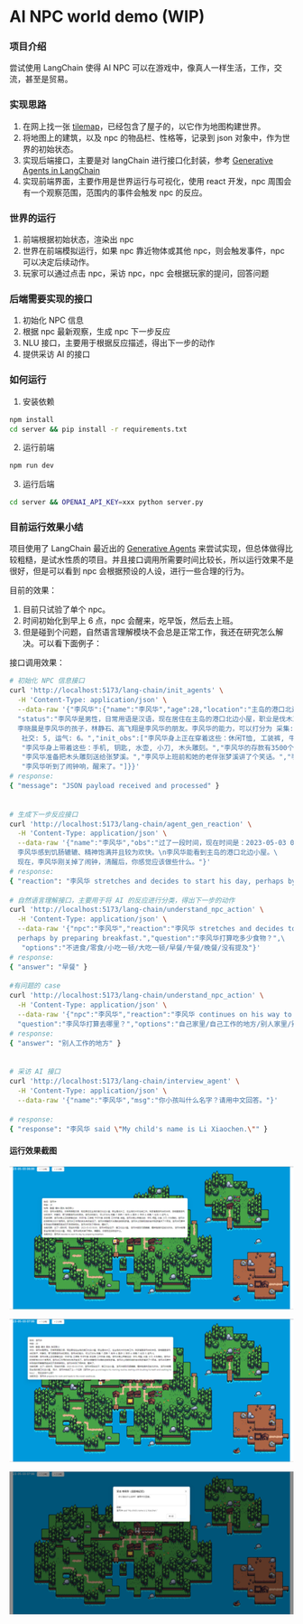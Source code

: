 # AI NPC world demo (WIP)

### 项目介绍

尝试使用 LangChain 使得 AI NPC 可以在游戏中，像真人一样生活，工作，交流，甚至是贸易。


### 实现思路

1. 在网上找一张 [tilemap](https://pixelhole.itch.io/pixelholes-overworld-tileset)，已经包含了屋子的，以它作为地图构建世界。
2. 将地图上的建筑，以及 npc 的物品栏、性格等，记录到 json 对象中，作为世界的初始状态。
3. 实现后端接口，主要是对 langChain 进行接口化封装，参考 [Generative Agents in LangChain](https://python.langchain.com/en/latest/use_cases/agent_simulations/characters.html)
4. 实现前端界面，主要作用是世界运行与可视化，使用 react 开发，npc 周围会有一个观察范围，范围内的事件会触发 npc 的反应。

### 世界的运行

1. 前端根据初始状态，渲染出 npc
2. 世界在前端模拟运行，如果 npc 靠近物体或其他 npc，则会触发事件，npc 可以决定后续动作。
3. 玩家可以通过点击 npc，采访 npc，npc 会根据玩家的提问，回答问题

### 后端需要实现的接口

1. 初始化 NPC 信息
2. 根据 npc 最新观察，生成 npc 下一步反应
3. NLU 接口，主要用于根据反应描述，得出下一步的动作
4. 提供采访 AI 的接口

### 如何运行

1. 安装依赖

```bash
npm install
cd server && pip install -r requirements.txt
```

2. 运行前端

```bash
npm run dev
```

3. 运行后端

```bash
cd server && OPENAI_API_KEY=xxx python server.py
```

### 目前运行效果小结

项目使用了 LangChain 最近出的 [Generative Agents](https://python.langchain.com/en/latest/use_cases/agent_simulations/characters.html#dialogue-between-generative-agents) 来尝试实现，但总体做得比较粗糙，是试水性质的项目。并且接口调用所需要时间比较长，所以运行效果不是很好，但是可以看到 npc 会根据预设的人设，进行一些合理的行为。

目前的效果：
1. 目前只试验了单个 npc。
2. 时间初始化到早上 6 点，npc 会醒来，吃早饭，然后去上班。
3. 但是碰到个问题，自然语言理解模块不会总是正常工作，我还在研究怎么解决。可以看下面例子：

接口调用效果：
```bash
# 初始化 NPC 信息接口
curl 'http://localhost:5173/lang-chain/init_agents' \
  -H 'Content-Type: application/json' \
  --data-raw '{"李风华":{"name":"李风华","age":28,"location":"主岛的港口北边小屋","traits":"勤奋, 健谈, 固执, 缺乏耐心",\
  "status":"李风华是男性，日常用语是汉语，现在居住在主岛的港口北边小屋，职业是伐木工，在主岛的木材仓库工作。张梦溪是李风华的伴侣，\
  李晓晨是李风华的孩子，林静石、高飞翔是李风华的朋友。李风华的能力，可以打分为 采集: 7, 农耕: 7, 制作: 4, 医疗: 2, 学识: 4, 体魄: 7,\
   社交: 5, 运气: 6。","init_obs":["李风华身上正在穿着这些：休闲T恤, 工装裤, 牛仔外套, 安全帽, 工作手套, 皮鞋。",\
   "李风华身上带着这些：手机, 钥匙, 水壶, 小刀, 木头雕刻。","李风华的存款有3500个信用点。","李风华工作用的斧头有点老旧了。",\
   "李风华准备把木头雕刻送给张梦溪。","李风华上班前和她的老伴张梦溪讲了个笑话。","李风华无意中听到她的同事黄思琪说石天泽很难相处。",\
   "李风华听到了闹钟响，醒来了。"]}}'  
# response:
{ "message": "JSON payload received and processed" }


# 生成下一步反应接口
curl 'http://localhost:5173/lang-chain/agent_gen_reaction' \
  -H 'Content-Type: application/json' \
  --data-raw '{"name":"李风华","obs":"过了一段时间，现在时间是：2023-05-03 06:00，李风华现在位于：港口北边小屋。\
  李风华感到饥肠辘辘、精神饱满并且较为欢快。\n李风华能看到主岛的港口北边小屋。\
  现在，李风华刚关掉了闹钟，清醒后，你感觉应该做些什么。"}'
# response:
{ "reaction": "李风华 stretches and decides to start his day, perhaps by preparing breakfast." }

# 自然语言理解接口，主要用于将 AI 的反应进行分类，得出下一步的动作
curl 'http://localhost:5173/lang-chain/understand_npc_action' \
  -H 'Content-Type: application/json' \
  --data-raw '{"npc":"李风华","reaction":"李风华 stretches and decides to start his day, \
  perhaps by preparing breakfast.","question":"李风华打算吃多少食物？",\
   "options":"不进食/零食/小吃一顿/大吃一顿/早餐/午餐/晚餐/没有提及"}'
# response:
{ "answer": "早餐" }

#有问题的 case
curl 'http://localhost:5173/lang-chain/understand_npc_action' \
  -H 'Content-Type: application/json' \
  --data-raw '{"npc":"李风华","reaction":"李风华 continues on his way to the wood warehouse.",
  "question":"李风华打算去哪里？","options":"自己家里/自己工作的地方/别人家里/别人工作的地方/没有提及"}'
# response:
{ "answer": "别人工作的地方" }
  
  
# 采访 AI 接口
curl 'http://localhost:5173/lang-chain/interview_agent' \
  -H 'Content-Type: application/json' \
  --data-raw '{"name":"李风华","msg":"你小孩叫什么名字？请用中文回答。"}'
  
# response:
{ "response": "李风华 said \"My child's name is Li Xiaochen.\"" }

```

#### 运行效果截图

![效果1](https://github.com/HeGanjie/ai-npc-world/raw/main/assets/result1.png)

![效果2-npc工作时](https://github.com/HeGanjie/ai-npc-world/raw/main/assets/result2-working.png)

![效果3-采访npc](https://github.com/HeGanjie/ai-npc-world/raw/main/assets/result3-interview.png)
